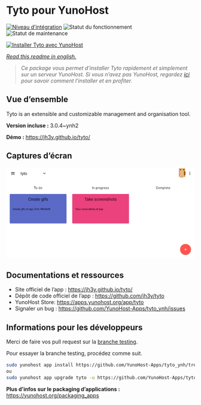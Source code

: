 <!--
N.B.: This README was automatically generated by https://github.com/YunoHost/apps/tree/master/tools/readme_generator
It shall NOT be edited by hand.
-->

# Tyto pour YunoHost

[![Niveau d’intégration](https://dash.yunohost.org/integration/tyto.svg)](https://dash.yunohost.org/appci/app/tyto) ![Statut du fonctionnement](https://ci-apps.yunohost.org/ci/badges/tyto.status.svg) ![Statut de maintenance](https://ci-apps.yunohost.org/ci/badges/tyto.maintain.svg)

[![Installer Tyto avec YunoHost](https://install-app.yunohost.org/install-with-yunohost.svg)](https://install-app.yunohost.org/?app=tyto)

*[Read this readme in english.](./README.md)*

> *Ce package vous permet d’installer Tyto rapidement et simplement sur un serveur YunoHost.
Si vous n’avez pas YunoHost, regardez [ici](https://yunohost.org/#/install) pour savoir comment l’installer et en profiter.*

## Vue d’ensemble

Tyto is an extensible and customizable management and organisation tool.

**Version incluse :** 3.0.4~ynh2

**Démo :** https://jh3y.github.io/tyto/

## Captures d’écran

![Capture d’écran de Tyto](./doc/screenshots/screenshot.png)

## Documentations et ressources

* Site officiel de l’app : <https://jh3y.github.io/tyto/>
* Dépôt de code officiel de l’app : <https://github.com/jh3y/tyto>
* YunoHost Store: <https://apps.yunohost.org/app/tyto>
* Signaler un bug : <https://github.com/YunoHost-Apps/tyto_ynh/issues>

## Informations pour les développeurs

Merci de faire vos pull request sur la [branche testing](https://github.com/YunoHost-Apps/tyto_ynh/tree/testing).

Pour essayer la branche testing, procédez comme suit.

``` bash
sudo yunohost app install https://github.com/YunoHost-Apps/tyto_ynh/tree/testing --debug
ou
sudo yunohost app upgrade tyto -u https://github.com/YunoHost-Apps/tyto_ynh/tree/testing --debug
```

**Plus d’infos sur le packaging d’applications :** <https://yunohost.org/packaging_apps>